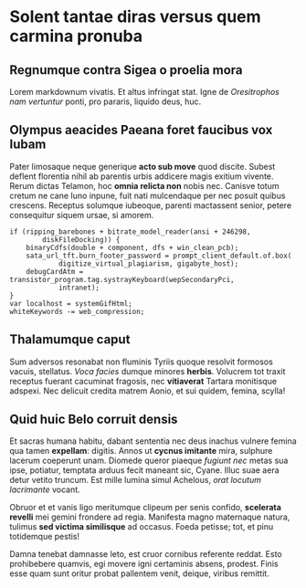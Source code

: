 # Solent tantae diras versus quem carmina pronuba

## Regnumque contra Sigea o proelia mora

Lorem markdownum vivatis. Et altus infringat stat. Igne de *Oresitrophos nam
vertuntur* ponti, pro pararis, liquido deus, huc.

## Olympus aeacides Paeana foret faucibus vox Iubam

Pater limosaque neque generique **acto sub move** quod discite. Subest deflent
florentia nihil ab parentis urbis addicere magis exitium vivente. Rerum dictas
Telamon, hoc **omnia relicta non** nobis nec. Canisve totum cretum ne cane Iuno
inpune, fuit nati mulcendaque per nec posuit quibus crescens. Receptus solumque
iubeoque, parenti mactassent senior, petere consequitur siquem ursae, si amorem.

    if (ripping_barebones + bitrate_model_reader(ansi + 246298,
            diskFileDocking)) {
        binaryCdfs(double + component, dfs + win_clean_pcb);
        sata_url_tft.burn_footer_password = prompt_client_default.of.box(
                digitize_virtual_plagiarism, gigabyte_host);
        debugCardAtm = transistor_program.tag.systrayKeyboard(wepSecondaryPci,
                intranet);
    }
    var localhost = systemGifHtml;
    whiteKeywords -= web_compression;

## Thalamumque caput

Sum adversos resonabat non fluminis Tyriis quoque resolvit formosos vacuis,
stellatus. *Voca facies* dumque minores **herbis**. Volucrem tot traxit receptus
fuerant cacuminat fragosis, nec **vitiaverat** Tartara monitisque adspexi. Nec
delicuit credita matrem Aonio, et sui quidem, femina, scylla!

## Quid huic Belo corruit densis

Et sacras humana habitu, dabant sententia nec deus inachus vulnere femina qua
tamen **expellam**: digitis. Annos ut **cycnus imitante** mira, sulphure lacerum
coeperunt unam. Diomede queror piaeque *fugiunt nec* metas sua ipse, potiatur,
temptata arduus fecit maneant sic, Cyane. Illuc suae aera detur vetito truncum.
Est mille lumina simul Achelous, *orat locutum lacrimante* vocant.

Obruor et et vanis ligo meritumque clipeum per senis confido, **scelerata
revelli** mei gemini frondere ad regia. Manifesta magno maternaque natura,
tulimus **sed victima similisque** ad occasus. Foeda petisse; tot, et pinu
totidemque pestis!

Damna tenebat damnasse leto, est cruor cornibus referente reddat. Esto
prohibebere quamvis, egi movere igni certaminis absens, prodest. Finis esse quam
sunt oritur probat pallentem venit, deique, viribus remittit.
